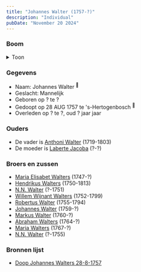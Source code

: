 ```yaml
---
title: "Johannes Walter (1757-?)"
description: "Individual"
pubDate: "November 20 2024"
---
```


### Boom
<details><summary>Toon</summary>

![test](https://www.plantuml.com/plantuml/svg/ZP9DJm8n48Rl_HKJEQW7abrtaOyG411KujT1D9v8Tpko3TqEQKiCCVntHq0n7jHRCn_l-ynCptoGBYnB8_nSsuLqieHCvlEPewLL0pBa83XfFQVG1b5eXP1hbnlSlh5SX1MKM6Re_3Ra0pgai5gW-AQQ6-azl0a0w9DJw1uAdSyjUjzkbrBRJWSIiHRY4EutLbviEmvwDXHaDJn9my8783rSHL6Sn02LOJAgZVgi-lQYqQWrj5kPp5RJZ48msEf02kV30SJrk0dTRqL-lZHcAgsQvewypuWvkBeEDxrdY1jHmjNhJu1hoRC5XB7CAPDxW1C66FM7oJ3v1Q3x7z-hsmTemEtT8vCs8pZgEoAr81Sq7iEXhrwoFytGPkJpOW_MRhsYKjhEMA86uyarjwUd6y1H54NfALICdXLXXSRGAqEknMvprUgkGkmcsGTsdHpuIAMn-7GRKo4jy_uyH1h3rmN_FiX90tgJ2mQjrV-pcUxc4E8ChU9F-Wu0)
</details>

### Gegevens
- Naam: Johannes Walter <sup><a href="../s00193/" style="text-decoration:none" title="Doop Johannes Walters 28-8-1757">:link:</a></sup>
- Geslacht: Mannelijk
- Geboren op ? te ? 
- Gedoopt op 28 AUG 1757 te 's-Hertogenbosch <sup><a href="../s00193/" style="text-decoration:none" title="Doop Johannes Walters 28-8-1757">:link:</a></sup>
- Overleden op ? te ?, oud ? jaar jaar 

### Ouders
- De vader is [Anthoni Walter](../i00131/) (1719-1803)
- De moeder is [Laberte Jacoba](../i00132/) (?-?)

### Broers en zussen
- [Maria Elisabet Walters](../i00147/) (1747-?)
- [Hendrikus Walters](../i00139/) (1750-1813)
- [N.N. Walter](../i00143/) (?-1751)
- [Willem Wijnant Walters](../i00120/) (1752-1799)
- [Robertus Walter](../i00140/) (1755-1794)
- [Johannes Walter](../i00146/) (1759-?)
- [Markus Walter](../i00144/) (1760-?)
- [Abraham Walters](../i00133/) (1764-?)
- [Maria Walters](../i00138/) (1767-?)
- [N.N. Walter](../i00173/) (?-1755)

### Bronnen lijst
- [Doop Johannes Walters 28-8-1757](../s00193/)